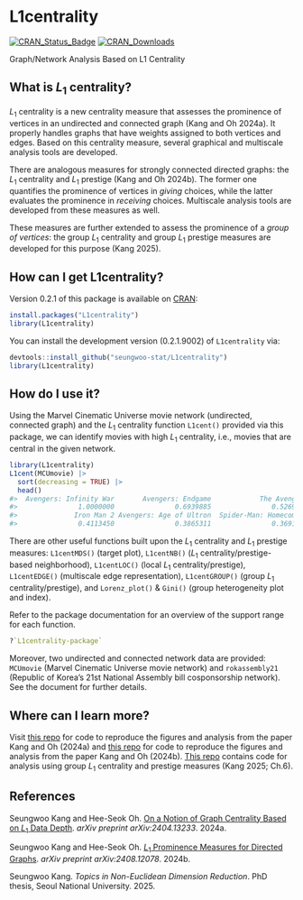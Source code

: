 
<!-- README.md is generated from README.Rmd. Please edit that file -->

# L1centrality

<!-- badges: start -->

[![CRAN_Status_Badge](https://www.r-pkg.org/badges/version/L1centrality)](https://CRAN.R-project.org/package=L1centrality)
[![CRAN_Downloads](https://cranlogs.r-pkg.org/badges/grand-total/L1centrality)](https://CRAN.R-project.org/package=L1centrality)

<!-- badges: end -->

Graph/Network Analysis Based on L1 Centrality

## What is *L*<sub>1</sub> centrality?

*L*<sub>1</sub> centrality is a new centrality measure that assesses the
prominence of vertices in an undirected and connected graph (Kang and Oh
2024a). It properly handles graphs that have weights assigned to both
vertices and edges. Based on this centrality measure, several graphical
and multiscale analysis tools are developed.

There are analogous measures for strongly connected directed graphs: the
*L*<sub>1</sub> centrality and *L*<sub>1</sub> prestige (Kang and Oh
2024b). The former one quantifies the prominence of vertices in *giving*
choices, while the latter evaluates the prominence in *receiving*
choices. Multiscale analysis tools are developed from these measures as
well.

These measures are further extended to assess the prominence of a *group
of vertices*: the group *L*<sub>1</sub> centrality and group
*L*<sub>1</sub> prestige measures are developed for this purpose (Kang
2025).

## How can I get L1centrality?

Version 0.2.1 of this package is available on
[CRAN](https://cran.r-project.org/package=L1centrality):

``` r
install.packages("L1centrality")
library(L1centrality)
```

You can install the development version (0.2.1.9002) of `L1centrality`
via:

``` r
devtools::install_github("seungwoo-stat/L1centrality")
library(L1centrality)
```

## How do I use it?

Using the Marvel Cinematic Universe movie network (undirected, connected
graph) and the *L*<sub>1</sub> centrality function `L1cent()` provided
via this package, we can identify movies with high *L*<sub>1</sub>
centrality, i.e., movies that are central in the given network.

``` r
library(L1centrality)
L1cent(MCUmovie) |> 
  sort(decreasing = TRUE) |> 
  head()
#>  Avengers: Infinity War       Avengers: Endgame            The Avengers 
#>               1.0000000               0.6939885               0.5269421 
#>              Iron Man 2 Avengers: Age of Ultron  Spider-Man: Homecoming 
#>               0.4113450               0.3865311               0.3691427
```

There are other useful functions built upon the *L*<sub>1</sub>
centrality and *L*<sub>1</sub> prestige measures: `L1centMDS()` (target
plot), `L1centNB()` (*L*<sub>1</sub> centrality/prestige-based
neighborhood), `L1centLOC()` (local *L*<sub>1</sub>
centrality/prestige), `L1centEDGE()` (multiscale edge representation),
`L1centGROUP()` (group *L*<sub>1</sub> centrality/prestige), and
`Lorenz_plot()` & `Gini()` (group heterogeneity plot and index).

Refer to the package documentation for an overview of the support range
for each function.

``` r
?`L1centrality-package`
```

Moreover, two undirected and connected network data are provided:
`MCUmovie` (Marvel Cinematic Universe movie network) and `rokassembly21`
(Republic of Korea’s 21st National Assembly bill cosponsorship network).
See the document for further details.

## Where can I learn more?

Visit [this repo](https://github.com/seungwoo-stat/L1centrality-paper)
for code to reproduce the figures and analysis from the paper Kang and
Oh (2024a) and [this
repo](https://github.com/seungwoo-stat/L1prestige-paper) for code to
reproduce the figures and analysis from the paper Kang and Oh (2024b).
[This repo](https://github.com/seungwoo-stat/group_L1prominence-thesis)
contains code for analysis using group *L*<sub>1</sub> centrality and
prestige measures (Kang 2025; Ch.6).

## References

Seungwoo Kang and Hee-Seok Oh. [On a Notion of Graph Centrality Based on
*L*<sub>1</sub> Data Depth](https://doi.org/10.48550/arXiv.2404.13233).
*arXiv preprint arXiv:2404.13233*. 2024a.

Seungwoo Kang and Hee-Seok Oh. [*L*<sub>1</sub> Prominence Measures for
Directed Graphs](https://doi.org/10.48550/arXiv.2408.12078). *arXiv
preprint arXiv:2408.12078*. 2024b.

Seungwoo Kang. *Topics in Non-Euclidean Dimension Reduction*. PhD
thesis, Seoul National University. 2025.

